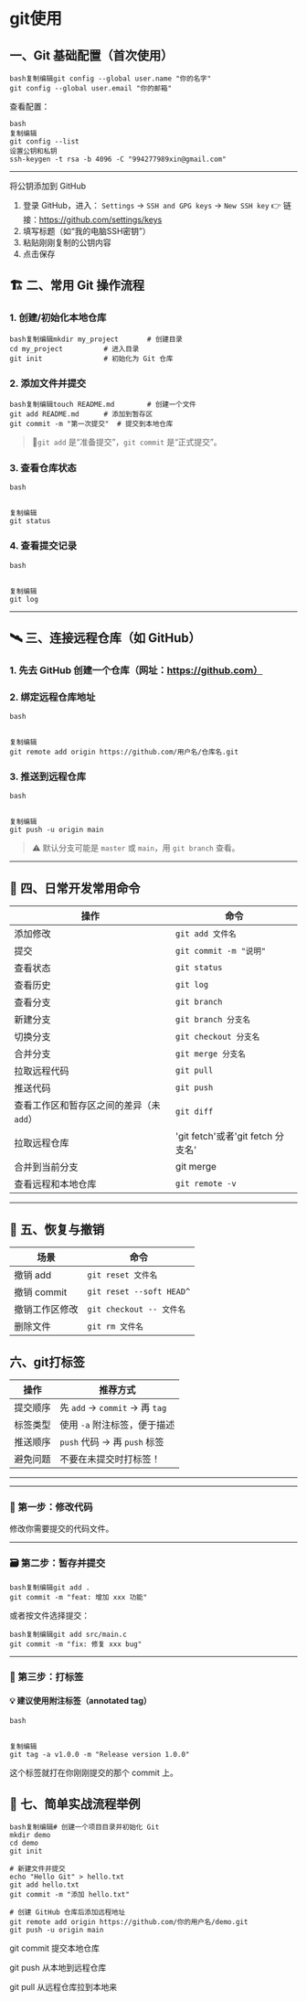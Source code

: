 # git使用

## 一、Git 基础配置（首次使用）

```
bash复制编辑git config --global user.name "你的名字"
git config --global user.email "你的邮箱"
```

查看配置：

```
bash
复制编辑
git config --list
设置公钥和私钥
ssh-keygen -t rsa -b 4096 -C "994277989xin@gmail.com"
```

------

将公钥添加到 GitHub

1. 登录 GitHub，进入：
    `Settings` → `SSH and GPG keys` → `New SSH key`
    👉 链接：https://github.com/settings/keys
2. 填写标题（如“我的电脑SSH密钥”）
3. 粘贴刚刚复制的公钥内容
4. 点击保存





## 🏗️ 二、常用 Git 操作流程

### 1. 创建/初始化本地仓库

```
bash复制编辑mkdir my_project       # 创建目录
cd my_project          # 进入目录
git init               # 初始化为 Git 仓库
```

### 2. 添加文件并提交

```
bash复制编辑touch README.md        # 创建一个文件
git add README.md      # 添加到暂存区
git commit -m "第一次提交"  # 提交到本地仓库
```

> 🔹`git add` 是“准备提交”，`git commit` 是“正式提交”。

### 3. 查看仓库状态

```
bash


复制编辑
git status
```

### 4. 查看提交记录

```
bash


复制编辑
git log
```

------

## 🛰️ 三、连接远程仓库（如 GitHub）

### 1. 先去 GitHub 创建一个仓库（网址：https://github.com）

### 2. 绑定远程仓库地址

```
bash


复制编辑
git remote add origin https://github.com/用户名/仓库名.git
```

### 3. 推送到远程仓库

```
bash


复制编辑
git push -u origin main
```

> ⚠️ 默认分支可能是 `master` 或 `main`，用 `git branch` 查看。

------

## 🔁 四、日常开发常用命令

| 操作                                     | 命令                              |
| ---------------------------------------- | --------------------------------- |
| 添加修改                                 | `git add 文件名`                  |
| 提交                                     | `git commit -m "说明"`            |
| 查看状态                                 | `git status`                      |
| 查看历史                                 | `git log`                         |
| 查看分支                                 | `git branch`                      |
| 新建分支                                 | `git branch 分支名`               |
| 切换分支                                 | `git checkout 分支名`             |
| 合并分支                                 | `git merge 分支名`                |
| 拉取远程代码                             | `git pull`                        |
| 推送代码                                 | `git push`                        |
| 查看工作区和暂存区之间的差异（未 `add`） | `git diff`                        |
| 拉取远程仓库                             | 'git fetch'或者'git fetch 分支名' |
| 合并到当前分支                           | git merge                         |
| 查看远程和本地仓库                        | `git remote -v`                        |


------

## 🧹 五、恢复与撤销

| 场景           | 命令                     |
| -------------- | ------------------------ |
| 撤销 add       | `git reset 文件名`       |
| 撤销 commit    | `git reset --soft HEAD^` |
| 撤销工作区修改 | `git checkout -- 文件名` |
| 删除文件       | `git rm 文件名`          |

##       六、git打标签

| 操作     | 推荐方式                       |
| -------- | ------------------------------ |
| 提交顺序 | 先 `add` → `commit` → 再 `tag` |
| 标签类型 | 使用 `-a` 附注标签，便于描述   |
| 推送顺序 | `push` 代码 → 再 `push` 标签   |
| 避免问题 | 不要在未提交时打标签！         |

------

------

### 🧱 第一步：修改代码

修改你需要提交的代码文件。

------

### 🗃️ 第二步：暂存并提交

```
bash复制编辑git add .
git commit -m "feat: 增加 xxx 功能"
```

或者按文件选择提交：

```
bash复制编辑git add src/main.c
git commit -m "fix: 修复 xxx bug"
```

------

### 🔖 第三步：打标签

#### 💡 建议使用**附注标签（annotated tag）**

```
bash


复制编辑
git tag -a v1.0.0 -m "Release version 1.0.0"
```

这个标签就打在你刚刚提交的那个 commit 上。

## 🧪 七、简单实战流程举例

```
bash复制编辑# 创建一个项目目录并初始化 Git
mkdir demo
cd demo
git init

# 新建文件并提交
echo "Hello Git" > hello.txt
git add hello.txt 
git commit -m "添加 hello.txt"

# 创建 GitHub 仓库后添加远程地址
git remote add origin https://github.com/你的用户名/demo.git
git push -u origin main
```

git commit 提交本地仓库

git push 从本地到远程仓库

git pull 从远程仓库拉到本地来
